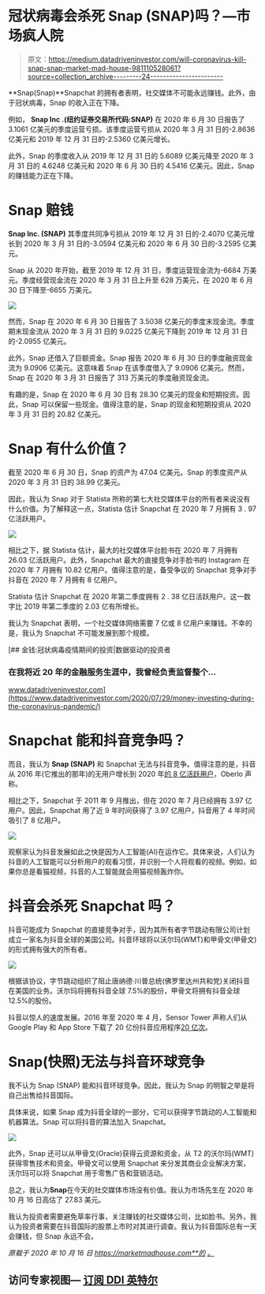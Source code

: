 # 冠状病毒会杀死 Snap (SNAP)吗？—市场疯人院

> 原文：<https://medium.datadriveninvestor.com/will-coronavirus-kill-snap-snap-market-mad-house-981110528061?source=collection_archive---------24----------------------->

**Snap(Snap)**Snapchat 的拥有者表明，社交媒体不可能永远赚钱。此外，由于冠状病毒，Snap 的收入正在下降。

例如， **Snap Inc .(纽约证券交易所代码:SNAP)** 在 2020 年 6 月 30 日报告了 3.1061 亿美元的季度运营亏损。该季度运营亏损从 2020 年 3 月 31 日的-2.8636 亿美元和 2019 年 12 月 31 日的-2.5360 亿美元增长。

此外，Snap 的季度收入从 2019 年 12 月 31 日的 5.6089 亿美元降至 2020 年 3 月 31 日的 4.6248 亿美元和 2020 年 6 月 30 日的 4.5416 亿美元。因此，Snap 的赚钱能力正在下降。

# Snap 赔钱

**Snap Inc. (SNAP)** 其季度共同净亏损从 2019 年 12 月 31 日的-2.4070 亿美元增长到 2020 年 3 月 31 日的-3.0594 亿美元和 2020 年 6 月 30 日的-3.2595 亿美元。

Snap 从 2020 年开始，截至 2019 年 12 月 31 日，季度运营现金流为-6684 万美元。季度经营现金流在 2020 年 3 月 31 日上升至 628 万美元，在 2020 年 6 月 30 日下降至-6655 万美元。

![](img/9856c54016bdf1df40816b1da2e092f7.png)

然而，Snap 在 2020 年 6 月 30 日报告了 3.5038 亿美元的季度末现金流。季度期末现金流从 2020 年 3 月 31 日的 9.0225 亿美元下降到 2019 年 12 月 31 日的-2.0955 亿美元。

此外，Snap 还借入了巨额资金。Snap 报告 2020 年 6 月 30 日的季度融资现金流为 9.0906 亿美元。这意味着 Snap 在该季度借入了 9.0906 亿美元。然而，Snap 在 2020 年 3 月 31 日报告了 313 万美元的季度融资现金流。

有趣的是，Snap 在 2020 年 6 月 30 日有 28.30 亿美元的现金和短期投资。因此，Snap 可以保留一些现金。值得注意的是，Snap 的现金和短期投资从 2020 年 3 月 31 日的 20.82 亿美元。

# Snap 有什么价值？

截至 2020 年 6 月 30 日，Snap 的资产为 47.04 亿美元。Snap 的季度资产从 2020 年 3 月 31 日的 38.99 亿美元。

因此，我认为 Snap 对于 Statista 所称的第七大社交媒体平台的所有者来说没有什么价值。为了解释这一点，Statista 估计 Snapchat 在 2020 年 7 月拥有 3 . 97 亿活跃用户。

![](img/b99a812648f597c79e9cbccf00e8aba9.png)

相比之下，据 Statista 估计，最大的社交媒体平台脸书在 2020 年 7 月拥有 26.03 亿活跃用户。此外，Snapchat 最大的直接竞争对手脸书的 Instagram 在 2020 年 7 月拥有 10.82 亿用户。值得注意的是，备受争议的 Snapchat 竞争对手抖音在 2020 年 7 月拥有 8 亿用户。

Statista 估计 Snapchat 在 2020 年第二季度拥有 2 . 38 亿日活跃用户。这一数字比 2019 年第二季度的 2.03 亿有所增长。

我认为 Snapchat 表明，一个社交媒体网络需要 7 亿或 8 亿用户来赚钱。不幸的是，我认为 Snapchat 不可能发展到那个规模。

[](https://www.datadriveninvestor.com/2020/07/29/money-investing-during-the-coronavirus-pandemic/) [## 金钱:冠状病毒疫情期间的投资|数据驱动的投资者

### 在我将近 20 年的金融服务生涯中，我曾经负责监督整个…

www.datadriveninvestor.com](https://www.datadriveninvestor.com/2020/07/29/money-investing-during-the-coronavirus-pandemic/) 

# Snapchat 能和抖音竞争吗？

而且，我认为 **Snap (SNAP)** 和 Snapchat 无法与抖音竞争。值得注意的是，抖音从 2016 年(它推出的那年)的无用户增长到 2020 年[的 8 亿活跃用户](https://www.oberlo.com/blog/tiktok-statistics)，Oberlo 声称。

相比之下，Snapchat 于 2011 年 9 月推出，但在 2020 年 7 月已经拥有 3.97 亿用户。因此，Snapchat 用了近 9 年时间获得了 3.97 亿用户，抖音用了 4 年时间吸引了 8 亿用户。

![](img/c29acb20524ce0b48f2b646f6a94c049.png)

观察家认为抖音发展如此之快是因为人工智能(AI)在运作它。具体来说，人们认为抖音的人工智能可以分析用户的观看习惯，并识别一个人将观看的视频。例如，如果你总是看猫视频，抖音的人工智能就会用猫视频轰炸你。

# 抖音会杀死 Snapchat 吗？

抖音可能成为 Snapchat 的直接竞争对手，因为其所有者字节跳动有限公司计划成立一家名为抖音全球的美国公司。抖音环球将以沃尔玛(WMT)和甲骨文(甲骨文)的形式拥有强大的所有者。

![](img/450a5f900ee55f62a523a432dbeb0380.png)

根据该协议，字节跳动组织了阻止唐纳德·川普总统(佛罗里达州共和党)关闭抖音在美国的业务。沃尔玛将拥有抖音全球 7.5%的股份，甲骨文将拥有抖音全球 12.5%的股份。

抖音以惊人的速度发展。2016 年至 2020 年 4 月，Sensor Tower 声称人们从 Google Play 和 App Store 下载了 20 亿份抖音应用程序[20 亿次](https://sensortower.com/blog/tiktok-downloads-2-billion)。

# Snap(快照)无法与抖音环球竞争

我不认为 Snap (SNAP) 能和抖音环球竞争。因此，我认为 Snap 的明智之举是将自己出售给抖音国际。

具体来说，如果 Snap 成为抖音全球的一部分，它可以获得字节跳动的人工智能和机器算法。Snap 可以将抖音的算法加入 Snapchat。

![](img/0bd4541ac5b8de5994e13aeafbd80e47.png)

此外，Snap 还可以从甲骨文(Oracle)获得云资源和资金，从 T2 的沃尔玛(WMT)获得零售技术和资金。甲骨文可以使用 Snapchat 来分发其商业企业解决方案，沃尔玛可以将 Snapchat 用于零售广告和营销活动。

总之，我认为**Snap**在今天的社交媒体市场没有价值。我认为市场先生在 2020 年 10 月 16 日高估了 27.83 美元。

我认为投资者需要避免草率行事，关注赚钱的社交媒体公司，比如脸书。另外，我认为投资者需要在抖音国际的股票上市时对其进行调查。我认为抖音国际总有一天会赚钱，但 Snap 永远不会。

*原载于 2020 年 10 月 16 日 https://marketmadhouse.com**的* [*。*](https://marketmadhouse.com/will-coronavirus-kill-snap-snap/)

## 访问专家视图— [订阅 DDI 英特尔](https://datadriveninvestor.com/ddi-intel)
